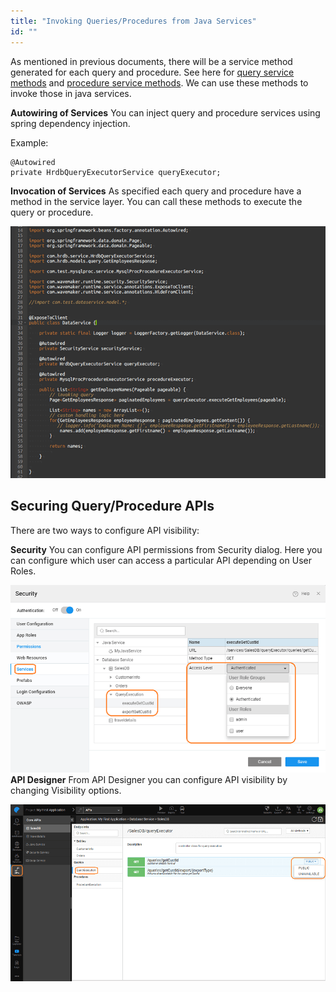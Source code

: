 ```yaml
---
title: "Invoking Queries/Procedures from Java Services"
id: ""
---
```


As mentioned in previous documents, there will be a service method generated for each query and procedure. See here for [query service methods](/learn/app-development/services/database-services/working-with-queries/#query-architecture) and [procedure service methods](/learn/app-development/services/database-services/working-stored-procedures/#procedure-architecture). We can use these methods to invoke those in java services.

**Autowiring of Services** You can inject query and procedure services using spring dependency injection.

Example:

    @Autowired
    private HrdbQueryExecutorService queryExecutor;

**Invocation of Services** As specified each query and procedure have a method in the service layer. You can call these methods to execute the query or procedure.

[![](../../../assets/queryproc_java.png)](../../../assets/queryproc_java.png)

## Securing Query/Procedure APIs

There are two ways to configure API visibility:

**Security** You can configure API permissions from Security dialog. Here you can configure which user can access a particular API depending on User Roles.

[![](../../../assets/queryproc_security.png)](../../../assets/queryproc_security.png) **API Designer** From API Designer you can configure API visibility by changing Visibility options.

[![](../../../assets/queryproc_api.png)](../../../assets/queryproc_api.png)

